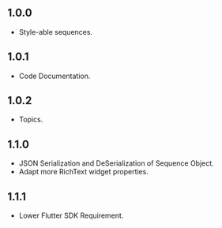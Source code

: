 ## 1.0.0

- Style-able sequences.

## 1.0.1

- Code Documentation.

## 1.0.2

- Topics.

## 1.1.0

- JSON Serialization and DeSerialization of Sequence Object.
- Adapt more RichText widget properties.

## 1.1.1

- Lower Flutter SDK Requirement.
